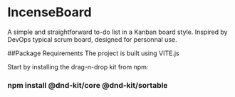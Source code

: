 # IncenseBoard
A simple and straightforward to-do list in a Kanban board style. Inspired by DevOps typical scrum board, designed for personnal use.

##Package Requirements
The project is built using VITE.js

Start by installing the drag-n-drop kit from npm:
### npm install @dnd-kit/core @dnd-kit/sortable
